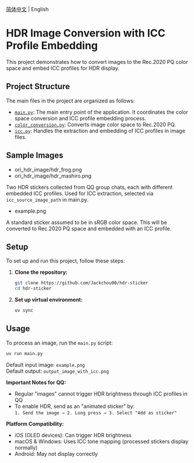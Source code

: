 [简体中文](README_zhCN.md) | English

# HDR Image Conversion with ICC Profile Embedding

This project demonstrates how to convert images to the Rec.2020 PQ color space and embed ICC profiles for HDR display.

## Project Structure

The main files in the project are organized as follows:

-   [`main.py`](main.py): The main entry point of the application. It coordinates the color space conversion and ICC profile embedding process.
-   [`color_conversion.py`](color_conversion.py): Converts image color space to Rec.2020 PQ.
-   [`icc.py`](icc.py): Handles the extraction and embedding of ICC profiles in image files.

## Sample Images

- ori_hdr_image/hdr_frog.png
- ori_hdr_image/hdr_mashiro.png

Two HDR stickers collected from QQ group chats, each with different embedded ICC profiles. Used for ICC extraction, selected via `icc_source_image_path` in main.py.

- example.png

A standard sticker assumed to be in sRGB color space. This will be converted to Rec.2020 PQ space and embedded with an ICC profile.

## Setup

To set up and run this project, follow these steps:

1.  **Clone the repository:**
    ```bash  
    git clone https://github.com/Jackchou00/hdr-sticker
    cd hdr-sticker 
    ```  

2.  **Set up virtual environment:**
    ```bash
    uv sync
    ```

## Usage

To process an image, run the `main.py` script:

```bash
uv run main.py
```

Default input image: `example.png`  
Default output: `output_image_with_icc.png`

**Important Notes for QQ:**
- Regular "images" cannot trigger HDR brightness through ICC profiles in QQ
- To enable HDR, send as an "animated sticker" by:  
  `1. Send the image → 2. Long press → 3. Select "Add as sticker"`

**Platform Compatibility:**
- iOS (OLED devices): Can trigger HDR brightness
- macOS & Windows: Uses ICC tone mapping (processed stickers display normally)
- Android: May not display correctly